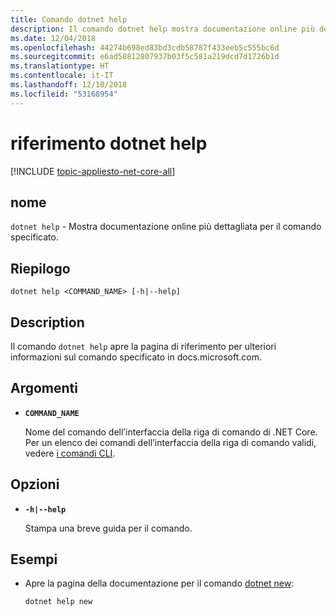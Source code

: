 ```yaml
---
title: Comando dotnet help
description: Il comando dotnet help mostra documentazione online più dettagliata per il comando specificato.
ms.date: 12/04/2018
ms.openlocfilehash: 44274b698ed83bd3cdb58787f433eeb5c555bc6d
ms.sourcegitcommit: e6ad58812807937b03f5c581a219dcd7d1726b1d
ms.translationtype: HT
ms.contentlocale: it-IT
ms.lasthandoff: 12/10/2018
ms.locfileid: "53168954"
---
```

# <a name="dotnet-help-reference"></a>riferimento dotnet help

[!INCLUDE [topic-appliesto-net-core-all](../../../includes/topic-appliesto-net-core-2plus.md)]

## <a name="name"></a>nome

`dotnet help` - Mostra documentazione online più dettagliata per il comando specificato.

## <a name="synopsis"></a>Riepilogo

`dotnet help <COMMAND_NAME> [-h|--help]`

## <a name="description"></a>Description

Il comando `dotnet help` apre la pagina di riferimento per ulteriori informazioni sul comando specificato in docs.microsoft.com.

## <a name="arguments"></a>Argomenti

* **`COMMAND_NAME`**

  Nome del comando dell’interfaccia della riga di comando di .NET Core. Per un elenco dei comandi dell’interfaccia della riga di comando validi, vedere [i comandi CLI](index.md#cli-commands).

## <a name="options"></a>Opzioni

* **`-h|--help`**

  Stampa una breve guida per il comando.

## <a name="examples"></a>Esempi

* Apre la pagina della documentazione per il comando [dotnet new](dotnet-new.md):

  ```console
  dotnet help new
  ```